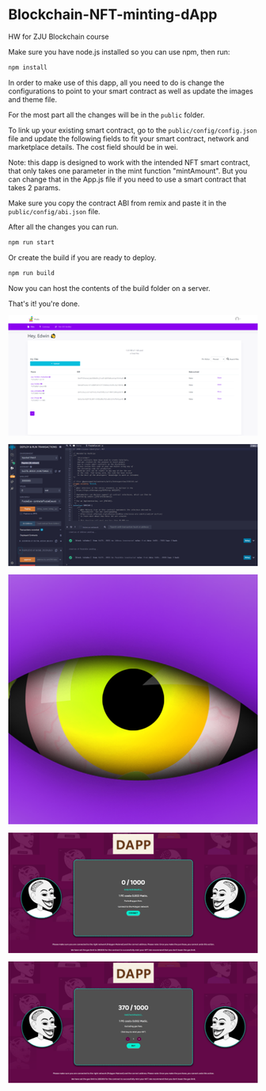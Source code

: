 # Blockchain-NFT-minting-dApp
HW for ZJU Blockchain course

Make sure you have node.js installed so you can use npm, then run:

```sh
npm install
```

In order to make use of this dapp, all you need to do is change the configurations to point to your smart contract as well as update the images and theme file.

For the most part all the changes will be in the `public` folder.

To link up your existing smart contract, go to the `public/config/config.json` file and update the following fields to fit your smart contract, network and marketplace details. The cost field should be in wei.

Note: this dapp is designed to work with the intended NFT smart contract, that only takes one parameter in the mint function "mintAmount". But you can change that in the App.js file if you need to use a smart contract that takes 2 params.

Make sure you copy the contract ABI from remix and paste it in the `public/config/abi.json` file.

After all the changes you can run.

```sh
npm run start
```

Or create the build if you are ready to deploy.

```sh
npm run build
```

Now you can host the contents of the build folder on a server.

That's it! you're done.

![](./sc4.png)

![](./sc3.png)

![](./sc5.png)

![](./sc1.png)

![](./sc2.png)
